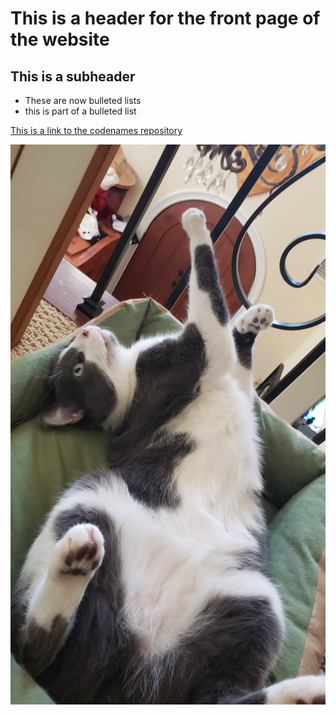 # This is a header for the front page of the website

## This is a subheader

- These are now bulleted lists
- this is part of a bulleted list

[This is a link to the codenames repository](https://github.com/XueweiYan/codenames-game-ai)

![This is a picture of a cat](picture_of_a_cat.jpg)
